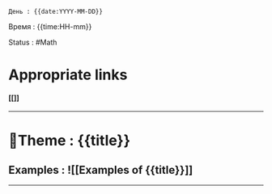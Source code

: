 	День : {{date:YYYY-MM-DD}} 
Время : {{time:HH-mm}}

Status : #Math  


# Appropriate links
#### [[]]

---

# 📏Theme : {{title}}















## Examples : ![[Examples of {{title}}]]


---
